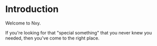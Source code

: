 # Introduction

Welcome to Nxy.

If you're looking for that "special something" that you never knew you needed, then you've come to the right place.
